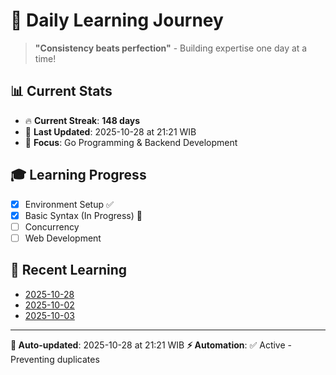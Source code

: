 # 🚀 Daily Learning Journey

> **"Consistency beats perfection"** - Building expertise one day at a time!

## 📊 Current Stats
- 🔥 **Current Streak**: **148 days**
- 📅 **Last Updated**: 2025-10-28 at 21:21 WIB
- 🎯 **Focus**: Go Programming & Backend Development

## 🎓 Learning Progress
- [x] Environment Setup ✅
- [x] Basic Syntax (In Progress) 🔄
- [ ] Concurrency
- [ ] Web Development

## 📖 Recent Learning
- [2025-10-28](learning-log/.md)
- [2025-10-02](learning-log/.md)
- [2025-10-03](learning-log/.md)

---
**🤖 Auto-updated**: 2025-10-28 at 21:21 WIB
**⚡ Automation**: ✅ Active - Preventing duplicates
